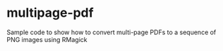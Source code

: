 multipage-pdf
=============

Sample code to show how to convert multi-page PDFs to a sequence of PNG images using RMagick